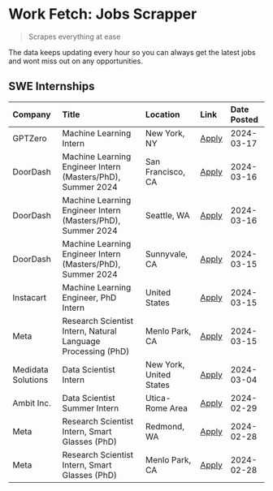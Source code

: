 # Work Fetch: Jobs Scrapper
> Scrapes everything at ease

The data keeps updating every hour so you can always get the latest jobs and wont miss out on any opportunities.

## SWE Internships
<!--START_SECTION:workfetch-->
| Company            | Title                                                        | Location                | Link                                                                                                                                                                                                                                                                   | Date Posted   |
|:-------------------|:-------------------------------------------------------------|:------------------------|:-----------------------------------------------------------------------------------------------------------------------------------------------------------------------------------------------------------------------------------------------------------------------|:--------------|
| GPTZero            | Machine Learning Intern                                      | New York, NY            | [Apply](https://www.linkedin.com/jobs/view/machine-learning-intern-at-gptzero-3860723963?refId=pbhNHjJ1bw1MDR67uXCNRQ%3D%3D&trackingId=aGozMOkqSjj3GsGtxAVbSA%3D%3D&position=10&pageNum=0&trk=public_jobs_jserp-result_search-card)                                    | 2024-03-17    |
| DoorDash           | Machine Learning Engineer Intern (Masters/PhD), Summer 2024  | San Francisco, CA       | [Apply](https://www.linkedin.com/jobs/view/machine-learning-engineer-intern-masters-phd-summer-2024-at-doordash-3736457737?refId=pbhNHjJ1bw1MDR67uXCNRQ%3D%3D&trackingId=3zphcGMzSbIrzK5KVVXTwQ%3D%3D&position=3&pageNum=0&trk=public_jobs_jserp-result_search-card)   | 2024-03-16    |
| DoorDash           | Machine Learning Engineer Intern (Masters/PhD), Summer 2024  | Seattle, WA             | [Apply](https://www.linkedin.com/jobs/view/machine-learning-engineer-intern-masters-phd-summer-2024-at-doordash-3736455966?refId=pbhNHjJ1bw1MDR67uXCNRQ%3D%3D&trackingId=MJOZViMyrKS2KzwhnRRgXA%3D%3D&position=11&pageNum=0&trk=public_jobs_jserp-result_search-card)  | 2024-03-16    |
| DoorDash           | Machine Learning Engineer Intern (Masters/PhD), Summer 2024  | Sunnyvale, CA           | [Apply](https://www.linkedin.com/jobs/view/machine-learning-engineer-intern-masters-phd-summer-2024-at-doordash-3736454973?refId=pbhNHjJ1bw1MDR67uXCNRQ%3D%3D&trackingId=K0Qe6S%2FoEzyLal9puzjvOQ%3D%3D&position=2&pageNum=0&trk=public_jobs_jserp-result_search-card) | 2024-03-15    |
| Instacart          | Machine Learning Engineer, PhD Intern                        | United States           | [Apply](https://www.linkedin.com/jobs/view/machine-learning-engineer-phd-intern-at-instacart-3815634369?refId=pbhNHjJ1bw1MDR67uXCNRQ%3D%3D&trackingId=lAJEfNIow2grc%2FI3KO9xLA%3D%3D&position=4&pageNum=0&trk=public_jobs_jserp-result_search-card)                    | 2024-03-15    |
| Meta               | Research Scientist Intern, Natural Language Processing (PhD) | Menlo Park, CA          | [Apply](https://www.linkedin.com/jobs/view/research-scientist-intern-natural-language-processing-phd-at-meta-3858718375?refId=pbhNHjJ1bw1MDR67uXCNRQ%3D%3D&trackingId=G46EW2dts28Bk7vF%2BBSKmA%3D%3D&position=13&pageNum=0&trk=public_jobs_jserp-result_search-card)   | 2024-03-15    |
| Medidata Solutions | Data Scientist Intern                                        | New York, United States | [Apply](https://www.linkedin.com/jobs/view/data-scientist-intern-at-medidata-solutions-3810253704?refId=pbhNHjJ1bw1MDR67uXCNRQ%3D%3D&trackingId=SBH%2FrujwbjsSWtBU7BYQIg%3D%3D&position=12&pageNum=0&trk=public_jobs_jserp-result_search-card)                         | 2024-03-04    |
| Ambit Inc.         | Data Scientist Summer Intern                                 | Utica-Rome Area         | [Apply](https://www.linkedin.com/jobs/view/data-scientist-summer-intern-at-ambit-inc-3843121918?refId=pbhNHjJ1bw1MDR67uXCNRQ%3D%3D&trackingId=jRDTe1XddQVnOpALqVKa1Q%3D%3D&position=5&pageNum=0&trk=public_jobs_jserp-result_search-card)                              | 2024-02-29    |
| Meta               | Research Scientist Intern, Smart Glasses (PhD)               | Redmond, WA             | [Apply](https://www.linkedin.com/jobs/view/research-scientist-intern-smart-glasses-phd-at-meta-3811304794?refId=pbhNHjJ1bw1MDR67uXCNRQ%3D%3D&trackingId=CO4SGc0RT8OQtlU%2BeWbPpw%3D%3D&position=9&pageNum=0&trk=public_jobs_jserp-result_search-card)                  | 2024-02-28    |
| Meta               | Research Scientist Intern, Smart Glasses (PhD)               | Menlo Park, CA          | [Apply](https://www.linkedin.com/jobs/view/research-scientist-intern-smart-glasses-phd-at-meta-3811308332?refId=pbhNHjJ1bw1MDR67uXCNRQ%3D%3D&trackingId=kHvCVzBh7hF3%2BWUO0GOngw%3D%3D&position=14&pageNum=0&trk=public_jobs_jserp-result_search-card)                 | 2024-02-28    |
<!--END_SECTION:workfetch-->

